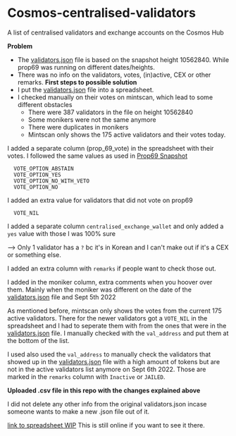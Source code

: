 # Cosmos-centralised-validators
A list of centralised validators and exchange accounts on the Cosmos Hub

**Problem**
- The [validators.json](https://github.com/gnolang/independence-day/blob/main/consolidate/validators.json) file is based on the snapshot height 10562840.
While prop69 was running on different dates/heights.
- There was no info on the validators, votes, (in)active, CEX or other remarks.
**First steps to possible solution**
- I put the [validators.json](https://github.com/gnolang/independence-day/blob/main/consolidate/validators.json) file into a spreadsheet.
- I checked manually on their votes on mintscan, which lead to some different obstacles
  * There were 387 validators in the file on height 10562840
  * Some monikers were not the same anymore
  * There were duplicates in monikers
  * Mintscan only shows the 175 active validators and their votes today.

I added a separate column (prop_69_vote) in the spreadsheet with their votes. I followed the same values as used in [Prop69 Snapshot](https://github.com/gnolang/independence-day/tree/main/prop69#readme)
```
  VOTE_OPTION_ABSTAIN
  VOTE_OPTION_YES
  VOTE_OPTION_NO_WITH_VETO
  VOTE_OPTION_NO
```
I added an extra value for validators that did not vote on prop69
````
  VOTE_NIL
````

I added a separate column `centralised_exchange_wallet` and only added a `yes` value with those I was 100% sure

--> Only 1 validator has a `?` bc it's in Korean and I can't make out if it's a CEX or something else.

I added an extra column with `remarks` if people want to check those out.

I added in the moniker column, extra comments when you hoover over them. Mainly when the moniker was different on the date of the [validators.json](https://github.com/gnolang/independence-day/blob/main/consolidate/validators.json) file and Sept 5th 2022

As mentioned before, mintscan only shows the votes from the current 175 active validators. There for the newer validators got a `VOTE_NIL` in the spreadsheet
and I had to seperate them with from the ones that were in the [validators.json](https://github.com/gnolang/independence-day/blob/main/consolidate/validators.json) file.
I manually checked with the `val_address` and put them at the bottom of the list.

I used also used the `val_address` to manually check the validators that showed up in the [validators.json](https://github.com/gnolang/independence-day/blob/main/consolidate/validators.json) file with a high amount of tokens but are not in the active validators list anymore on Sept 6th 2022.
Those are marked in the `remarks` column with `Inactive` or `JAILED`. 

**Uploaded .csv file in this repo with the changes explained above**

I did not delete any other info from the original validators.json incase someone wants to make a new .json file out of it.


[link to spreadsheet WIP](https://docs.google.com/spreadsheets/d/1WIsnS1Hg2hDVtElpr27Smfp65JCCZGex7oyYF7QLet8/edit?usp=sharing) This is still online if you want to see it there.
